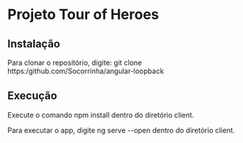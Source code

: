 # Projeto Tour of Heroes

## Instalação
Para clonar o repositório, digite: git clone https:/github.com/Socorrinha/angular-loopback

## Execução 

Execute o comando npm install dentro do diretório client.

Para executar o app, digite ng serve --open dentro do diretório client.